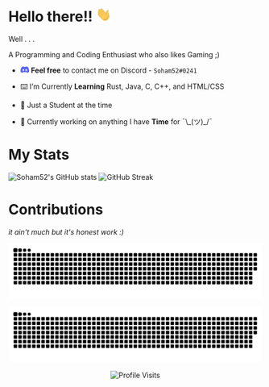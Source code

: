 # Hello there!!  <img src="Images/Wave_Hand.gif" width="30px">

Well . . .

A Programming and Coding Enthusiast who also likes Gaming ;)

* <img src="Images/Discord_Logo.svg" width="17px"> **Feel free** to contact me on Discord - `Soham52#0241`

* ⌨️ I’m Currently **Learning** Rust, Java, C, C++, and HTML/CSS

* 👀 Just a Student at the time

* 🔭 Currently working on anything I have **Time** for ¯\\\_(ツ)_/¯

# My Stats

<img src="https://github-readme-stats-git-masterrstaa-rickstaa.vercel.app/api?username=Soham52&theme=dark&show_icons=true&hide_border=true" width="500" alt="Soham52's GitHub stats">

<img src="https://streak-stats.demolab.com?user=Soham52&theme=dark&hide_border=true&date_format=M%20j%5B%2C%20Y%5D&mode=weekly&ring=79FE96&fire=79FE96&currStreakLabel=79FE96" width="500" alt="GitHub Streak">

# Contributions

*it ain't much but it's honest work :)* 

![GitHub Snake Light](https://github.com/Soham52/Soham52/blob/output/github-contribution-grid-snake-dark.svg#gh-light-mode-only)

![GitHub Snake dark](https://github.com/Soham52/Soham52/blob/output/github-contribution-grid-snake.svg#gh-dark-mode-only)

<div align="center">

![Profile Visits](https://komarev.com/ghpvc/?username=Soham52&color=1e1e1e&style=for-the-badge&label=Profile+Visits)

</div>
